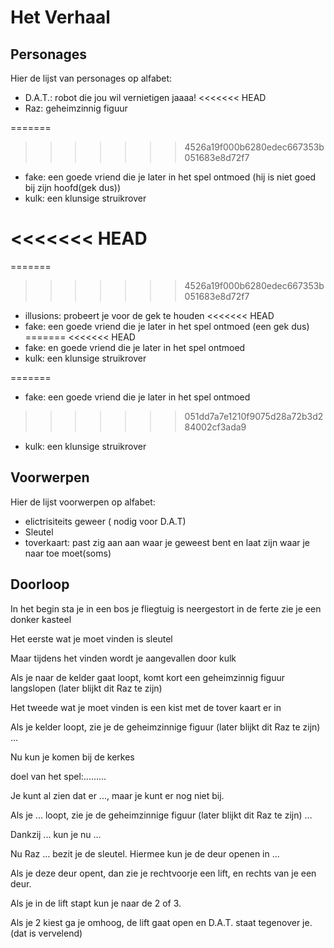 # Het Verhaal

## Personages

Hier de lijst van personages op alfabet: 
 * D.A.T.: robot die jou wil vernietigen jaaaa!
<<<<<<< HEAD
 * Raz: geheimzinnig figuur

=======
>>>>>>> 4526a19f000b6280edec667353b051683e8d72f7
 * fake: een goede vriend die je later in het spel ontmoed (hij is niet goed bij zijn hoofd(gek dus))
 * kulk: een klunsige struikrover


<<<<<<< HEAD
===
=======

>>>>>>> 4526a19f000b6280edec667353b051683e8d72f7
 * illusions: probeert je voor de gek te houden
<<<<<<< HEAD
 * fake: een goede vriend die je later in het spel ontmoed (een gek dus)
=======
<<<<<<< HEAD
 * fake: en goede vriend die je later in het spel ontmoed 
 * kulk: een klunsige struikrover

=======
 * fake: een goede vriend die je later in het spel ontmoed 
>>>>>>> 051dd7a7e1210f9075d28a72b3d284002cf3ada9
 * kulk: een klunsige struikrover
## Voorwerpen

Hier de lijst voorwerpen op alfabet:
 * elictrisiteits geweer ( nodig voor D.A.T)
 * Sleutel
 * toverkaart: past zig aan aan waar je geweest bent en laat zijn waar je naar toe moet(soms)
## Doorloop

In het begin sta je in een bos je fliegtuig is neergestort in de ferte zie je een donker kasteel 


Het eerste wat je moet vinden is sleutel

Maar tijdens het vinden wordt je aangevallen door kulk

Als je naar de kelder gaat loopt, komt kort een geheimzinnig figuur langslopen (later blijkt
dit Raz te zijn)

Het tweede wat je moet vinden is een kist met de tover kaart er in




Als je kelder loopt, zie je de geheimzinnige figuur (later blijkt
dit Raz te zijn) ...


Nu kun je komen bij de kerkes

doel van het spel:.........



Je kunt al zien dat er ..., maar je kunt er nog niet bij.


Als je ... loopt, zie je de geheimzinnige figuur (later blijkt
dit Raz te zijn) ...


Dankzij ... kun je nu ...


Nu Raz ... bezit je de sleutel. Hiermee kun je de deur openen in ...


Als je deze deur opent, dan zie je rechtvoorje een lift, en rechts van je een  deur.

Als je in de lift stapt kun je naar de 2 of 3.

Als je 2 kiest ga je omhoog, de lift gaat open en D.A.T. staat tegenover je.(dat is vervelend)




